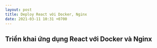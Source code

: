 ```yaml
---
layout: post
title: Deploy React với Docker, Nginx
date: 2021-03-11 10:31 +0700
---
```


## Triển khai ứng dụng React với Docker và Nginx 

### 
